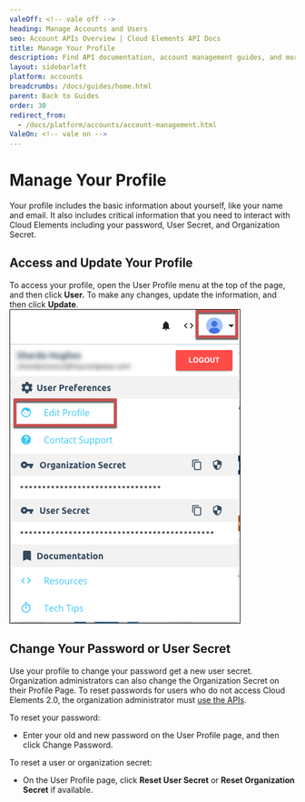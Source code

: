 ```yaml
---
valeOff: <!-- vale off -->
heading: Manage Accounts and Users
seo: Account APIs Overview | Cloud Elements API Docs
title: Manage Your Profile
description: Find API documentation, account management guides, and more on all of the currently supported Account APIs.
layout: sidebarleft
platform: accounts
breadcrumbs: /docs/guides/home.html
parent: Back to Guides
order: 30
redirect_from:
  - /docs/platform/accounts/account-management.html
ValeOn: <!-- vale on -->
---
```


# Manage Your Profile

Your profile includes the basic information about yourself, like your name and email. It also includes critical information that you need to interact with Cloud Elements including your password, User Secret, and Organization Secret.

## Access and Update Your Profile

To access your profile, open the User Profile menu at the top of the page, and then click **User.** To make any changes, update the information, and then click **Update**.
![User Profile](img/user-profile.png)

## Change Your Password or User Secret

Use your profile to change your password get a new user secret. Organization administrators can also change the Organization Secret on their Profile Page. To reset passwords for users who do not access Cloud Elements 2.0, the organization administrator must [use the APIs](user-managementAPI.html#update-a-user).

To reset your password:

* Enter your old and new password on the User Profile page, and then click Change Password.

To reset a user or organization secret:

* On the User Profile page, click **Reset User Secret** or **Reset Organization Secret** if available.
